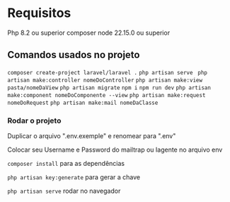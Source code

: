 # Requisitos
Php 8.2 ou superior
composer 
node 22.15.0 ou superior

## Comandos usados no projeto
`` composer create-project laravel/laravel . `` 
`` php artisan serve ``
`` php artisan make:controller nomeDoController``
`` php artisan make:view pasta/nomeDaView ``
`` php artisan migrate ``
`` npm i ``
`` npm run dev ``
`` php artisan make:component nomeDoComponente --view `` 
`` php artisan make:request nomeDoRequest `` 
`` php artisan make:mail nomeDaClasse ``

### Rodar o projeto
Duplicar o arquivo ".env.exemple" e renomear para ".env"

Colocar seu Username e Password do mailtrap ou Iagente no arquivo env

``composer install`` para as dependências 

``php artisan key:generate`` para gerar a chave

`` php artisan serve `` rodar no navegador